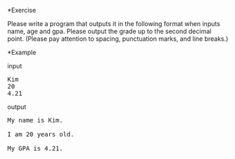 *Exercise

Please write a program that outputs it in the following format when inputs name, age and gpa. Please output the grade up to the second decimal point. (Please pay attention to spacing, punctuation marks, and line breaks.)

*Example

input
<pre>
Kim
20
4.21
</pre>

output
<pre>
My name is Kim.

I am 20 years old.

My GPA is 4.21.
</pre>